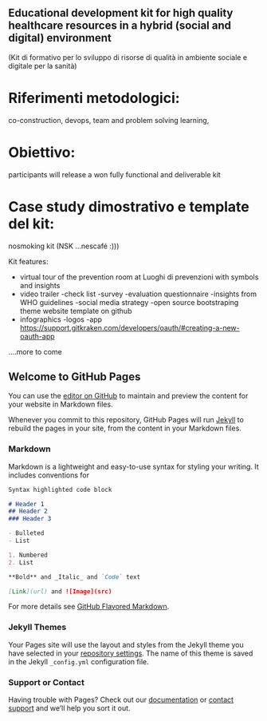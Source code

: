 ## Educational development kit for high quality healthcare resources in a hybrid (social and digital) environment
(Kit di formativo per lo sviluppo di risorse di qualità in ambiente sociale e digitale per la sanità)

# Riferimenti metodologici: 
co-construction, devops, team and problem solving learning,

# Obiettivo: 
participants will release a won fully functional and deliverable kit

# Case study dimostrativo e template del kit: 
nosmoking kit (NSK ...nescafé :)))

Kit features:
- virtual tour of the prevention room at Luoghi di prevenzioni with symbols and insights
- video trailer
-check list
-survey
-evaluation questionnaire
-insights from WHO guidelines
-social media strategy
-open source bootstraping theme website template on github
- infographics
-logos
-app https://support.gitkraken.com/developers/oauth/#creating-a-new-oauth-app

....more to come

## Welcome to GitHub Pages

You can use the [editor on GitHub](https://github.com/treseizero/myanmarkit/edit/master/index.md) to maintain and preview the content for your website in Markdown files.

Whenever you commit to this repository, GitHub Pages will run [Jekyll](https://jekyllrb.com/) to rebuild the pages in your site, from the content in your Markdown files.

### Markdown

Markdown is a lightweight and easy-to-use syntax for styling your writing. It includes conventions for

```markdown
Syntax highlighted code block

# Header 1
## Header 2
### Header 3

- Bulleted
- List

1. Numbered
2. List

**Bold** and _Italic_ and `Code` text

[Link](url) and ![Image](src)
```

For more details see [GitHub Flavored Markdown](https://guides.github.com/features/mastering-markdown/).

### Jekyll Themes

Your Pages site will use the layout and styles from the Jekyll theme you have selected in your [repository settings](https://github.com/treseizero/myanmarkit/settings). The name of this theme is saved in the Jekyll `_config.yml` configuration file.

### Support or Contact

Having trouble with Pages? Check out our [documentation](https://help.github.com/categories/github-pages-basics/) or [contact support](https://github.com/contact) and we’ll help you sort it out.
